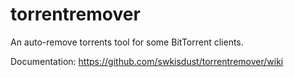 # torrentremover

An auto-remove torrents tool for some BitTorrent clients.

Documentation: https://github.com/swkisdust/torrentremover/wiki
